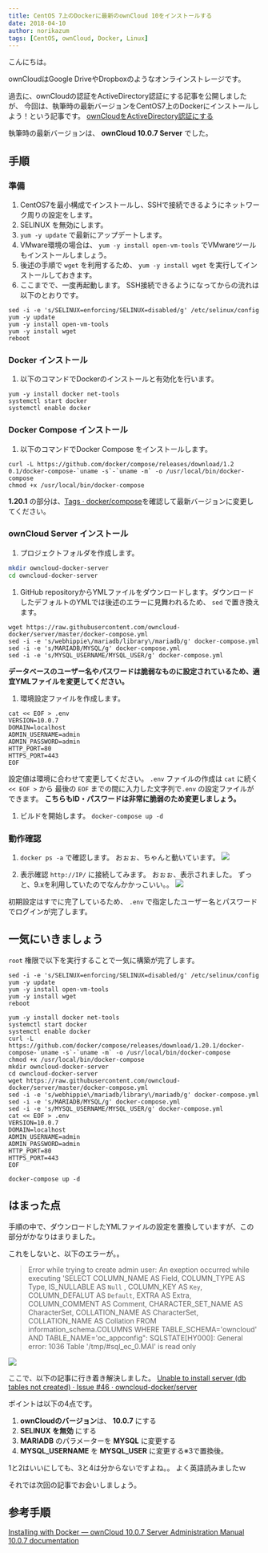 ```yaml
---
title: CentOS 7上のDockerに最新のownCloud 10をインストールする
date: 2018-04-10
author: norikazum
tags: [CentOS, ownCloud, Docker, Linux]
---
```


こんにちは。

ownCloudはGoogle DriveやDropboxのようなオンラインストレージです。

過去に、ownCloudの認証をActiveDirectory認証にする記事を公開しましたが、
今回は、執筆時の最新バージョンをCentOS7上のDockerにインストールしよう！という記事です。
[ownCloudをActiveDirectory認証にする](/owncloud-active-directory-authentication/)

執筆時の最新バージョンは、 **ownCloud 10.0.7 Server** でした。

## 手順
### 準備
1. CentOS7を最小構成でインストールし、SSHで接続できるようにネットワーク周りの設定をします。
1. SELINUX を無効にします。
1. `yum -y update` で最新にアップデートします。
1. VMware環境の場合は、 `yum -y install open-vm-tools` でVMwareツールもインストールしましょう。
1. 後述の手順で `wget` を利用するため、 `yum -y install wget` を実行してインストールしておきます。
1. ここまでで、一度再起動します。
SSH接続できるようになってからの流れは以下のとおりです。
```
sed -i -e 's/SELINUX=enforcing/SELINUX=disabled/g' /etc/selinux/config
yum -y update
yum -y install open-vm-tools
yum -y install wget
reboot
```

### Docker インストール
1. 以下のコマンドでDockerのインストールと有効化を行います。
```
yum -y install docker net-tools
systemctl start docker
systemctl enable docker
```

### Docker Compose インストール
1. 以下のコマンドでDocker Compose をインストールします。
```
curl -L https://github.com/docker/compose/releases/download/1.2
0.1/docker-compose-`uname -s`-`uname -m` -o /usr/local/bin/docker-compose
chmod +x /usr/local/bin/docker-compose
```
**1.20.1** の部分は、[Tags · docker/compose](https://github.com/docker/compose/tags)を確認して最新バージョンに変更してください。

### ownCloud Server インストール
1. プロジェクトフォルダを作成します。
  ```bash
  mkdir owncloud-docker-server
  cd owncloud-docker-server
  ```

1. GitHub repositoryからYMLファイルをダウンロードします。ダウンロードしたデフォルトのYMLでは後述のエラーに見舞われるため、 `sed` で置き換えます。
  ```
  wget https://raw.githubusercontent.com/owncloud-docker/server/master/docker-compose.yml
  sed -i -e 's/webhippie\/mariadb/library\/mariadb/g' docker-compose.yml
  sed -i -e 's/MARIADB/MYSQL/g' docker-compose.yml
  sed -i -e 's/MYSQL_USERNAME/MYSQL_USER/g' docker-compose.yml
 ```
**データベースのユーザー名やパスワードは脆弱なものに設定されているため、適宜YMLファイルを変更してください。**

1. 環境設定ファイルを作成します。
  ```
  cat << EOF > .env
  VERSION=10.0.7
  DOMAIN=localhost
  ADMIN_USERNAME=admin
  ADMIN_PASSWORD=admin
  HTTP_PORT=80
  HTTPS_PORT=443
  EOF
  ```
設定値は環境に合わせて変更してください。
`.env` ファイルの作成は `cat` に続く `<< EOF >` から 最後の `EOF` までの間に入力した文字列で`.env` の設定ファイルができます。
**こちらもID・パスワードは非常に脆弱のため変更しましょう。**

1. ビルドを開始します。
  `docker-compose up -d`

### 動作確認
1. `docker ps -a` で確認します。
おぉぉ、ちゃんと動いています。
![](images/install-the-latest-owncloud-10-in-docker-on-centos-7-1.png)

1. 表示確認
`http://IP/` に接続してみます。
おぉぉ、表示されました。
ずっと、9.xを利用していたのでなんかかっこいい。。
![](images/install-the-latest-owncloud-10-in-docker-on-centos-7-2.png)

初期設定はすでに完了しているため、 `.env` で指定したユーザー名とパスワードでログインが完了します。

## 一気にいきましょう
`root` 権限で以下を実行することで一気に構築が完了します。

```
sed -i -e 's/SELINUX=enforcing/SELINUX=disabled/g' /etc/selinux/config
yum -y update
yum -y install open-vm-tools
yum -y install wget
reboot

yum -y install docker net-tools
systemctl start docker
systemctl enable docker
curl -L https://github.com/docker/compose/releases/download/1.20.1/docker-compose-`uname -s`-`uname -m` -o /usr/local/bin/docker-compose
chmod +x /usr/local/bin/docker-compose
mkdir owncloud-docker-server
cd owncloud-docker-server
wget https://raw.githubusercontent.com/owncloud-docker/server/master/docker-compose.yml
sed -i -e 's/webhippie\/mariadb/library\/mariadb/g' docker-compose.yml
sed -i -e 's/MARIADB/MYSQL/g' docker-compose.yml
sed -i -e 's/MYSQL_USERNAME/MYSQL_USER/g' docker-compose.yml
cat << EOF > .env
VERSION=10.0.7
DOMAIN=localhost
ADMIN_USERNAME=admin
ADMIN_PASSWORD=admin
HTTP_PORT=80
HTTPS_PORT=443
EOF

docker-compose up -d

```

## はまった点

手順の中で、ダウンロードしたYMLファイルの設定を置換していますが、この部分がかなりはまりました。

これをしないと、以下のエラーが。。

>Error while trying to create admin user: An exeption occurred while executing 'SELECT COLUMN_NAME AS Field, COLUMN_TYPE AS Type, IS_NULLABLE AS `Null` , COLUMN_KEY AS `Key`, COLUMN_DEFALUT AS `Default`, EXTRA AS Extra, COLUMN_COMMENT AS Comment, CHARACTER_SET_NAME AS CharacterSet, COLLATION_NAME AS CharacterSet, COLLATION_NAME AS Collation FROM
information_schema.COLUMNS WHERE TABLE_SCHEMA='owncloud' AND TABLE_NAME='oc_appconfig": SQLSTATE[HY000]: General error: 1036 Table '/tmp/#sql_ec_0.MAI' is read only

![](images/install-the-latest-owncloud-10-in-docker-on-centos-7-3.png)

ここで、以下の記事に行き着き解決しました。
[Unable to install server (db tables not created) · Issue #46 · owncloud-docker/server](https://github.com/owncloud-docker/server/issues/46)

ポイントは以下の4点です。

1. **ownCloudのバージョン**は、 **10.0.7** にする
1. **SELINUX を無効** にする
1. **MARIADB** のパラメーターを **MYSQL** に変更する
1. **MYSQL_USERNAME** を **MYSQL_USER** に変更する※3で置換後。

1と2はいいにしても、3と4は分からないですよね。。
よく英語読みましたｗ

それでは次回の記事でお会いしましょう。

## 参考手順
[Installing with Docker — ownCloud 10.0.7 Server Administration Manual 10.0.7 documentation](https://doc.owncloud.org/server/latest/admin_manual/installation/docker/)

